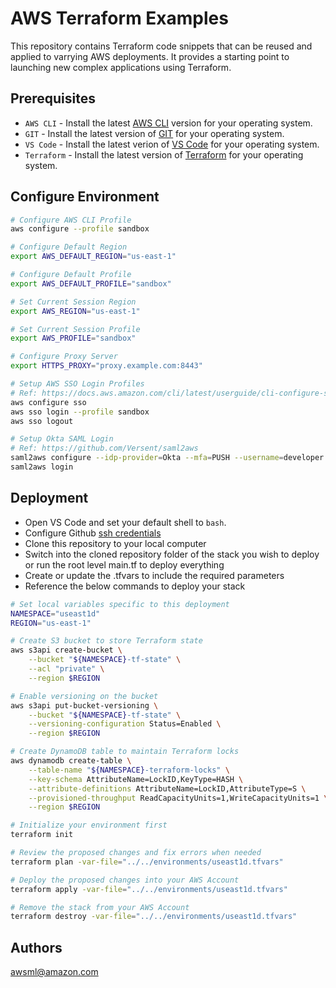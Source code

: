 AWS Terraform Examples
===========

This repository contains Terraform code snippets that can be reused and applied to varrying AWS deployments. It provides a starting point to launching new complex applications using Terraform.

Prerequisites
----------------------

- `AWS CLI` - Install the latest [AWS CLI](https://docs.aws.amazon.com/cli/latest/userguide/install-cliv2.html) version for your operating system.
- `GIT` - Install the latest version of [GIT](https://git-scm.com/downloads) for your operating system.
- `VS Code` - Install the latest verion of [VS Code](https://code.visualstudio.com/download) for your operating system.
- `Terraform` - Install the latest version of [Terraform](https://www.terraform.io/downloads.html) for your operating system.

Configure Environment
----------------------

```bash
# Configure AWS CLI Profile
aws configure --profile sandbox

# Configure Default Region
export AWS_DEFAULT_REGION="us-east-1"

# Configure Default Profile
export AWS_DEFAULT_PROFILE="sandbox"

# Set Current Session Region
export AWS_REGION="us-east-1"

# Set Current Session Profile
export AWS_PROFILE="sandbox"

# Configure Proxy Server
export HTTPS_PROXY="proxy.example.com:8443"

# Setup AWS SSO Login Profiles
# Ref: https://docs.aws.amazon.com/cli/latest/userguide/cli-configure-sso.html
aws configure sso
aws sso login --profile sandbox
aws sso logout

# Setup Okta SAML Login
# Ref: https://github.com/Versent/saml2aws
saml2aws configure --idp-provider=Okta --mfa=PUSH --username=developer --url https://sandbox.okta.com/ --skip-prompt
saml2aws login
```

Deployment
----------------------

- Open VS Code and set your default shell to `bash`.
- Configure Github [ssh credentials](https://docs.github.com/en/free-pro-team@latest/github/authenticating-to-github/connecting-to-github-with-ssh)
- Clone this repository to your local computer
- Switch into the cloned repository folder of the stack you wish to deploy or run the root level main.tf to deploy everything
- Create or update the .tfvars to include the required parameters
- Reference the below commands to deploy your stack

```bash
# Set local variables specific to this deployment
NAMESPACE="useast1d"
REGION="us-east-1"

# Create S3 bucket to store Terraform state
aws s3api create-bucket \
    --bucket "${NAMESPACE}-tf-state" \
    --acl "private" \
    --region $REGION

# Enable versioning on the bucket
aws s3api put-bucket-versioning \
    --bucket "${NAMESPACE}-tf-state" \
    --versioning-configuration Status=Enabled \
    --region $REGION

# Create DynamoDB table to maintain Terraform locks
aws dynamodb create-table \
    --table-name "${NAMESPACE}-terraform-locks" \
    --key-schema AttributeName=LockID,KeyType=HASH \
    --attribute-definitions AttributeName=LockID,AttributeType=S \
    --provisioned-throughput ReadCapacityUnits=1,WriteCapacityUnits=1 \
    --region $REGION

# Initialize your environment first
terraform init

# Review the proposed changes and fix errors when needed
terraform plan -var-file="../../environments/useast1d.tfvars"

# Deploy the proposed changes into your AWS Account
terraform apply -var-file="../../environments/useast1d.tfvars"

# Remove the stack from your AWS Account
terraform destroy -var-file="../../environments/useast1d.tfvars"
```

Authors
----------------------

awsml@amazon.com
